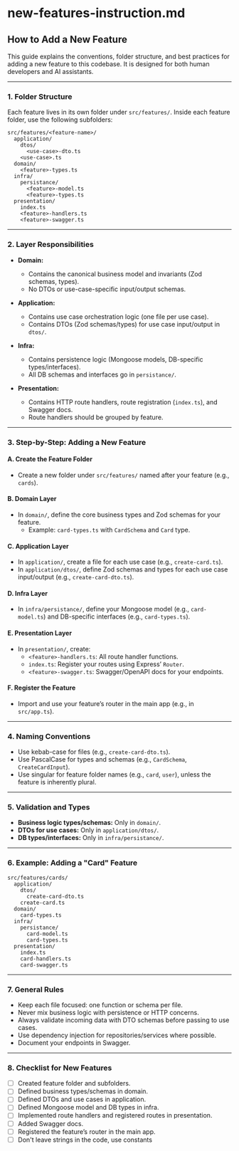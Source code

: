 # new-features-instruction.md

## How to Add a New Feature

This guide explains the conventions, folder structure, and best practices for adding a new feature to this codebase. It is designed for both human developers and AI assistants.

---

### 1. **Folder Structure**

Each feature lives in its own folder under `src/features/`.
Inside each feature folder, use the following subfolders:

```
src/features/<feature-name>/
  application/
    dtos/
      <use-case>-dto.ts
    <use-case>.ts
  domain/
    <feature>-types.ts
  infra/
    persistance/
      <feature>-model.ts
      <feature>-types.ts
  presentation/
    index.ts
    <feature>-handlers.ts
    <feature>-swagger.ts
```

---

### 2. **Layer Responsibilities**

- **Domain:**
  - Contains the canonical business model and invariants (Zod schemas, types).
  - No DTOs or use-case-specific input/output schemas.

- **Application:**
  - Contains use case orchestration logic (one file per use case).
  - Contains DTOs (Zod schemas/types) for use case input/output in `dtos/`.

- **Infra:**
  - Contains persistence logic (Mongoose models, DB-specific types/interfaces).
  - All DB schemas and interfaces go in `persistance/`.

- **Presentation:**
  - Contains HTTP route handlers, route registration (`index.ts`), and Swagger docs.
  - Route handlers should be grouped by feature.

---

### 3. **Step-by-Step: Adding a New Feature**

#### **A. Create the Feature Folder**

- Create a new folder under `src/features/` named after your feature (e.g., `cards`).

#### **B. Domain Layer**

- In `domain/`, define the core business types and Zod schemas for your feature.
  - Example: `card-types.ts` with `CardSchema` and `Card` type.

#### **C. Application Layer**

- In `application/`, create a file for each use case (e.g., `create-card.ts`).
- In `application/dtos/`, define Zod schemas and types for each use case input/output (e.g., `create-card-dto.ts`).

#### **D. Infra Layer**

- In `infra/persistance/`, define your Mongoose model (e.g., `card-model.ts`) and DB-specific interfaces (e.g., `card-types.ts`).

#### **E. Presentation Layer**

- In `presentation/`, create:
  - `<feature>-handlers.ts`: All route handler functions.
  - `index.ts`: Register your routes using Express’ `Router`.
  - `<feature>-swagger.ts`: Swagger/OpenAPI docs for your endpoints.

#### **F. Register the Feature**

- Import and use your feature’s router in the main app (e.g., in `src/app.ts`).

---

### 4. **Naming Conventions**

- Use kebab-case for files (e.g., `create-card-dto.ts`).
- Use PascalCase for types and schemas (e.g., `CardSchema`, `CreateCardInput`).
- Use singular for feature folder names (e.g., `card`, `user`), unless the feature is inherently plural.

---

### 5. **Validation and Types**

- **Business logic types/schemas:** Only in `domain/`.
- **DTOs for use cases:** Only in `application/dtos/`.
- **DB types/interfaces:** Only in `infra/persistance/`.

---

### 6. **Example: Adding a "Card" Feature**

```
src/features/cards/
  application/
    dtos/
      create-card-dto.ts
    create-card.ts
  domain/
    card-types.ts
  infra/
    persistance/
      card-model.ts
      card-types.ts
  presentation/
    index.ts
    card-handlers.ts
    card-swagger.ts
```

---

### 7. **General Rules**

- Keep each file focused: one function or schema per file.
- Never mix business logic with persistence or HTTP concerns.
- Always validate incoming data with DTO schemas before passing to use cases.
- Use dependency injection for repositories/services where possible.
- Document your endpoints in Swagger.

---

### 8. **Checklist for New Features**

- [ ] Created feature folder and subfolders.
- [ ] Defined business types/schemas in domain.
- [ ] Defined DTOs and use cases in application.
- [ ] Defined Mongoose model and DB types in infra.
- [ ] Implemented route handlers and registered routes in presentation.
- [ ] Added Swagger docs.
- [ ] Registered the feature’s router in the main app.
- [ ] Don't leave strings in the code, use constants
